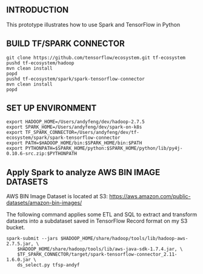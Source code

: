 ## INTRODUCTION

This prototype illustrates how to use Spark and TensorFlow in Python

##  BUILD TF/SPARK CONNECTOR

```
git clone https://github.com/tensorflow/ecosystem.git tf-ecosystem
pushd tf-ecosystem/hadoop
mvn clean install
popd
pushd tf-ecosystem/spark/spark-tensorflow-connector
mvn clean install
popd
```

##  SET UP ENVIRONMENT

```
export HADOOP_HOME=/Users/andyfeng/dev/hadoop-2.7.5
export SPARK_HOME=/Users/andyfeng/dev/spark-on-k8s 
export TF_SPARK_CONNECTOR=/Users/andyfeng/dev/tf-ecosystem/spark/spark-tensorflow-connector
export PATH=$HADOOP_HOME/bin:$SPARK_HOME/bin:$PATH 
export PYTHONPATH=$SPARK_HOME/python:$SPARK_HOME/python/lib/py4j-0.10.6-src.zip:$PYTHONPATH
```

##  Apply Spark to analyze AWS BIN IMAGE DATASETS 

AWS BIN Image Dataset is located at S3: https://aws.amazon.com/public-datasets/amazon-bin-images/

The following command applies some ETL and SQL to extract and transform datasets into a subdataset saved in TensorFlow Record format on my S3 bucket.   

```
spark-submit --jars $HADOOP_HOME/share/hadoop/tools/lib/hadoop-aws-2.7.5.jar, \
    $HADOOP_HOME/share/hadoop/tools/lib/aws-java-sdk-1.7.4.jar, \
    $TF_SPARK_CONNECTOR/target/spark-tensorflow-connector_2.11-1.6.0.jar \ 
    ds_select.py tfsp-andyf
```

